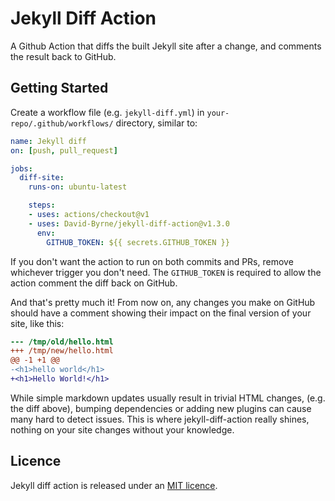 # Jekyll Diff Action

A Github Action that diffs the built Jekyll site after a change, and comments the result back to GitHub.

## Getting Started

Create a workflow file (e.g. `jekyll-diff.yml`) in `your-repo/.github/workflows/` directory, similar to:

``` yaml
name: Jekyll diff
on: [push, pull_request]

jobs:
  diff-site:
    runs-on: ubuntu-latest

    steps:
    - uses: actions/checkout@v1
    - uses: David-Byrne/jekyll-diff-action@v1.3.0
      env:
        GITHUB_TOKEN: ${{ secrets.GITHUB_TOKEN }}
```

If you don't want the action to run on both commits and PRs, remove whichever trigger you don't need. The `GITHUB_TOKEN` is required to allow the action comment the diff back on GitHub.

And that's pretty much it! From now on, any changes you make on GitHub should have a comment showing their impact on the final version of your site, like this:

``` diff
--- /tmp/old/hello.html
+++ /tmp/new/hello.html
@@ -1 +1 @@
-<h1>hello world</h1>
+<h1>Hello World!</h1>
```

While simple markdown updates usually result in trivial HTML changes, (e.g. the diff above), bumping dependencies or adding new plugins can cause many hard to detect issues. This is where jekyll-diff-action really shines, nothing on your site changes without your knowledge.


## Licence
Jekyll diff action is released under an [MIT licence](/LICENSE).
